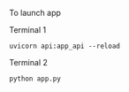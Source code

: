 To launch app  
   
Terminal 1
```
uvicorn api:app_api --reload
```
    
Terminal 2  
```
python app.py  
```
